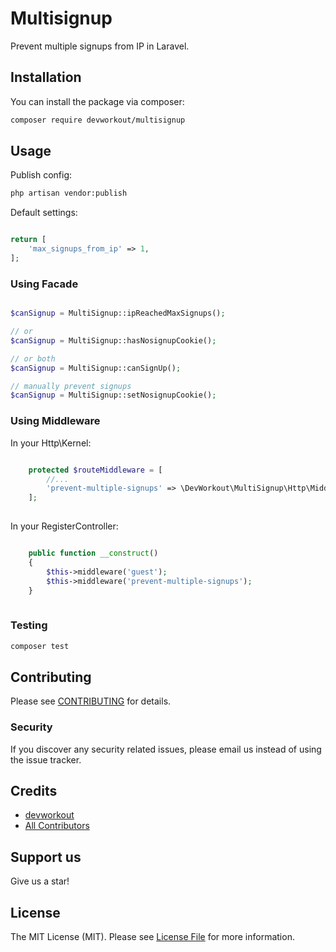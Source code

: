 # Multisignup

Prevent multiple signups from IP in Laravel.

## Installation

You can install the package via composer:

```bash
composer require devworkout/multisignup
```

## Usage

Publish config:
```bash
php artisan vendor:publish
```

Default settings:
```php

return [
    'max_signups_from_ip' => 1,
];

```

### Using Facade

``` php

$canSignup = MultiSignup::ipReachedMaxSignups();

// or 
$canSignup = MultiSignup::hasNosignupCookie();

// or both
$canSignup = MultiSignup::canSignUp();

// manually prevent signups
$canSignup = MultiSignup::setNosignupCookie();

```

### Using Middleware

In your Http\Kernel:
```php

    protected $routeMiddleware = [
        //...
        'prevent-multiple-signups' => \DevWorkout\MultiSignup\Http\Middleware\PreventMultipleSignups::class,
    ];
    
```

In your RegisterController:
```php

    public function __construct()
    {
        $this->middleware('guest');
        $this->middleware('prevent-multiple-signups');
    }
    
```

### Testing

``` bash
composer test
```

## Contributing

Please see [CONTRIBUTING](CONTRIBUTING.md) for details.

### Security

If you discover any security related issues, please email us instead of using the issue tracker.

## Credits

- [devworkout](https://github.com/devworkout)
- [All Contributors](../../contributors)

## Support us

Give us a star!

## License

The MIT License (MIT). Please see [License File](LICENSE.md) for more information.
